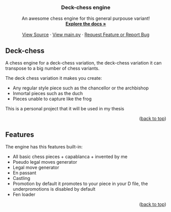 <!-- PROJECT LOGO -->
<br />
<div align="center">
  <h3 align="center">Deck-chess engine</h3>

  <p align="center">
    An awesome chess engine for this general purpouse variant!
    <br />
    <a href="https://github.com/PinyaColada/Deck-chess"><strong>Explore the docs »</strong></a>
    <br />
    <br />
    <a href="https://github.com/PinyaColada/Deck-chess/tree/master/Source">View Source</a>
    ·
    <a href="https://github.com/PinyaColada/Deck-chess/blob/master/Source/main.py">View main.py</a>
    ·
    <a href="https://github.com/PinyaColada/Deck-chess/issues">Request Feature or Report Bug</a>
  </p>
</div>

<!-- Deck-chess -->
## Deck-chess

A chess engine for a deck-chess variation, the deck-chess variation it can transpose to a big number of chess variants.

The deck chess variation it makes you create:
* Any regular style piece such as the chancellor or the archbishop
* Inmortal pieces such as the duch
* Pieces unable to capture like the frog

This is a personal project that it will be used in my thesis

<p align="right">(<a href="#readme-top">back to top</a>)</p>

## Features

The engine has this features built-in:
* All basic chess pieces + capablanca + invented by me
* Pseudo legal moves generator
* Legal move generator
* En passant
* Castling
* Promotion by default it promotes to your piece in your D file, the underpromotions is disabled by default
* Fen loader

<p align="right">(<a href="#readme-top">back to top</a>)</p>
